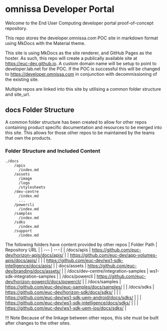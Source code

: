 # omnissa Developer Portal

Welcome to the End User Computing developer portal proof-of-concept repository.

This repo stores the developer.omnissa.com POC site in markdown format using MkDocs with the Material theme. 

This site is using MkDocs as the site renderer, and GitHub Pages as the hoster. As such, this repo will create a publically available site at https://euc-dev.github.io. A custom domain name will be setup to point to developer.lab.net for the POC. If the POC is successful this will be changed to https://developer.omnissa.com in conjunction with decommissioning of the existing site.

Multiple repos are linked into this site by utilising a common folder structure and site_url.

## docs Folder Structure
A common folder structure has been created to allow for other repos containing product specific documentation and resources to be merged into this site. This allows for those other repos to be maintained by the teams that own the products.

### Folder Structure and Included Content
```
./docs
    /apis
      /index.md
    /assets
      /image
      /logo
      /stylesheets
    /dev-centre
      /index.md
      ...
    /powercli
      /index.md
    /samples
      /index.md
    /sdks
      /index.md
    /support
      /index.md
```

The following folders have content provided by other repos
| Folder Path | Repository URL |
| --- | ---:|
| /docs/apis | https://github.com/euc-dev/horizon-apis/docs/apis/
|  | https://github.com/euc-dev/app-volumes-apis/docs/apis/ |
|  | https://github.com/euc-dev/ws1-sdk-intelligence/docs/apis/ |
| docs/assets | https://github.com/euc-dev/branding/docs/assets/ |
| /docs/dev-centre/integration-samples | ws1-sdk-integration-samples |
| /docs/powercli | https://github.com/euc-dev/horizon-powercli/docs/powercli/ |
| /docs/samples | https://github.com/euc-dev/euc-samples/docs/samples/ |
| /docs/sdks | https://github.com/euc-dev/horizon-sdk/docs/sdks/ |
|  | https://github.com/euc-dev/ws1-sdk-uem-android/docs/sdks/ |
|  | https://github.com/euc-dev/ws1-sdk-intelligence/docs/sdks/ |
|  | https://github.com/euc-dev/ws1-sdk-uem-ios/docs/sdks/ |

!!! Note
    Because of the linkage between other repos, this site must be built after changes to the other sites.



